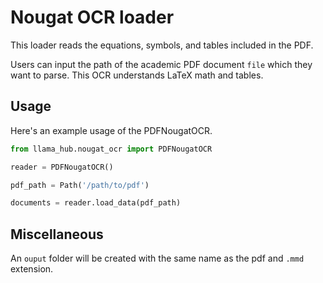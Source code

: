 # Nougat OCR loader

This loader reads the equations, symbols, and tables included in the PDF.

Users can input the path of the academic PDF document `file` which they want to parse. This OCR understands LaTeX math and tables.

## Usage

Here's an example usage of the PDFNougatOCR.

```python
from llama_hub.nougat_ocr import PDFNougatOCR

reader = PDFNougatOCR()

pdf_path = Path('/path/to/pdf')

documents = reader.load_data(pdf_path)
```

## Miscellaneous 
An `ouput` folder will be created with the same name as the pdf and `.mmd` extension.

